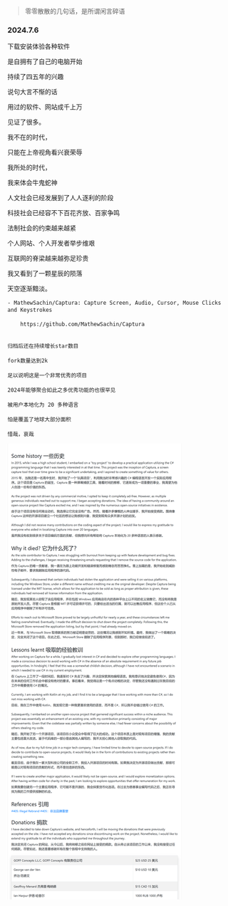 > 零零散散的几句话，是所谓闲言碎语





### 2024.7.6

下载安装体验各种软件

是自拥有了自己的电脑开始

持续了四五年的兴趣

说句大言不惭的话

用过的软件、网站成千上万

见证了很多。

我不在的时代，

只能在上帝视角看兴衰荣辱

我所处的时代，

我来体会牛鬼蛇神

人文社会已经发展到了人人逐利的阶段

科技社会已经容不下百花齐放、百家争鸣

法制社会的约束越来越紧

个人网站、个人开发者举步维艰

互联网的脊梁越来越弥足珍贵

我又看到了一颗星辰的陨落

天空逐渐黯淡。

    - MathewSachin/Captura: Capture Screen, Audio, Cursor, Mouse Clicks and Keystrokes

        https://github.com/MathewSachin/Captura


    归档后还在持续增长star数目

    fork数量达到2k

    足以说明这是一个非常优秀的项目

    2024年能够聚合如此之多优秀功能的也很罕见

    被用户本地化为 20 多种语言

    怕是覆盖了地球大部分面积

    惜哉，哀哉

![alt text](image-1.png)




































